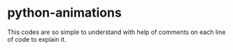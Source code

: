 # python-animations
This codes are so simple to understand with help of comments on each line of code to explain it.
